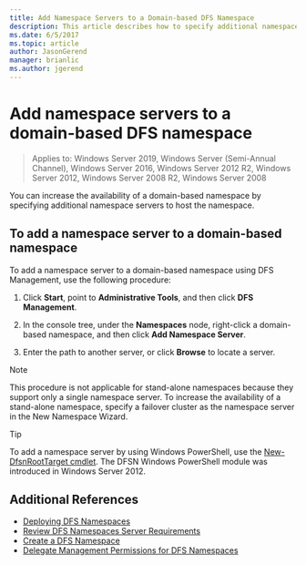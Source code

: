 ```yaml
---
title: Add Namespace Servers to a Domain-based DFS Namespace
description: This article describes how to specify additional namespace servers to host a namespace using DFS management.
ms.date: 6/5/2017
ms.topic: article
author: JasonGerend
manager: brianlic
ms.author: jgerend
---
```

# Add namespace servers to a domain-based DFS namespace

> Applies to: Windows Server 2019, Windows Server (Semi-Annual Channel), Windows Server 2016, Windows Server 2012 R2, Windows Server 2012, Windows Server 2008 R2, Windows Server 2008

You can increase the availability of a domain-based namespace by specifying additional namespace servers to host the namespace.

## To add a namespace server to a domain-based namespace

To add a namespace server to a domain-based namespace using DFS Management, use the following procedure:

1.  Click **Start**, point to **Administrative Tools**, and then click **DFS Management**.

2.  In the console tree, under the **Namespaces** node, right-click a domain-based namespace, and then click **Add Namespace Server**.

3.  Enter the path to another server, or click **Browse** to locate a server.

> [!NOTE]
> This procedure is not applicable for stand-alone namespaces because they support only a single namespace server. To increase the availability of a stand-alone namespace, specify a failover cluster as the namespace server in the New Namespace Wizard.


> [!TIP]
> To add a namespace server by using Windows PowerShell, use the [New-DfsnRootTarget cmdlet](/powershell/module/dfsn/new-dfsnroottarget). The DFSN Windows PowerShell module was introduced in Windows Server 2012.

## Additional References

-   [Deploying DFS Namespaces](deploying-dfs-namespaces.md)
-   [Review DFS Namespaces Server Requirements](/previous-versions/windows/it-pro/windows-server-2008-R2-and-2008/cc753448(v=ws.11))
-   [Create a DFS Namespace](create-a-dfs-namespace.md)
-   [Delegate Management Permissions for DFS Namespaces](delegate-management-permissions-for-dfs-namespaces.md)
